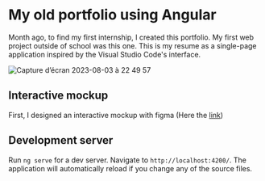 # My old portfolio using Angular
Month ago, to find my first internship, I created this portfolio. My first web project outside of school was this one.
This is my resume as a single-page application inspired by the Visual Studio Code's interface.

![Capture d’écran 2023-08-03 à 22 49 57](https://github.com/utheveny/old-portfolio/assets/137451965/557f633e-3afc-4621-880b-e58d64a767e4)
## Interactive mockup

First, I designed an interactive mockup with figma (Here the <a href="https://www.figma.com/file/SMuJP8l5ViqWUbCLX21xUC/My-Resume?type=design&node-id=0%3A1&mode=design&t=kLEMw7E3CtgYUmoB-1">link</a>)

## Development server

Run `ng serve` for a dev server. Navigate to `http://localhost:4200/`. The application will automatically reload if you change any of the source files.

